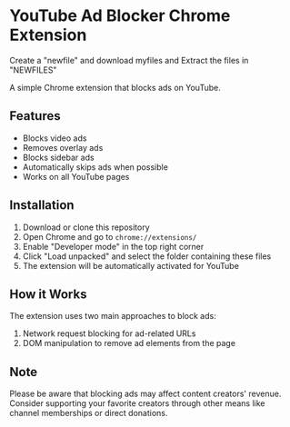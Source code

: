 # YouTube Ad Blocker Chrome Extension

Create a "newfile" and download myfiles and Extract the files in "NEWFILES"

A simple Chrome extension that blocks ads on YouTube.

## Features

- Blocks video ads
- Removes overlay ads
- Blocks sidebar ads
- Automatically skips ads when possible
- Works on all YouTube pages

## Installation

1. Download or clone this repository
2. Open Chrome and go to `chrome://extensions/`
3. Enable "Developer mode" in the top right corner
4. Click "Load unpacked" and select the folder containing these files
5. The extension will be automatically activated for YouTube

## How it Works

The extension uses two main approaches to block ads:
1. Network request blocking for ad-related URLs
2. DOM manipulation to remove ad elements from the page

## Note

Please be aware that blocking ads may affect content creators' revenue. Consider supporting your favorite creators through other means like channel memberships or direct donations. 
